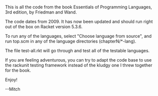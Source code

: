 This is all the code from the book Essentials of Programming
Languages, 3rd edition, by Friedman and Wand.

The code dates from 2009.  It has now been updated and should run
right out of the box on Racket version 5.3.6.

To run any of the languages, select "Choose language from source", and run top.scm in any of the language directories (chapterN/*-lang).

The file test-all.rkt will go through and test all of the testable
languages. 

If you are feeling adventurous, you can try to adapt the code
base to use the rackunit testing framework instead of the kludgy one I
threw together for the book. 

Enjoy!

--Mitch


